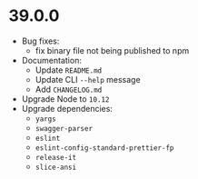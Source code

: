 # 39.0.0

- Bug fixes:
  - fix binary file not being published to npm
- Documentation:
  - Update `README.md`
  - Update CLI `--help` message
  - Add `CHANGELOG.md`
- Upgrade Node to `10.12`
- Upgrade dependencies:
  - `yargs`
  - `swagger-parser`
  - `eslint`
  - `eslint-config-standard-prettier-fp`
  - `release-it`
  - `slice-ansi`
